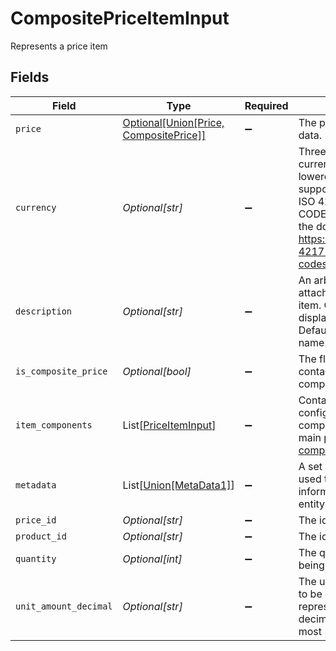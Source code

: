 # CompositePriceItemInput

Represents a price item


## Fields

| Field                                                                                                                                                                                    | Type                                                                                                                                                                                     | Required                                                                                                                                                                                 | Description                                                                                                                                                                              | Example                                                                                                                                                                                  |
| ---------------------------------------------------------------------------------------------------------------------------------------------------------------------------------------- | ---------------------------------------------------------------------------------------------------------------------------------------------------------------------------------------- | ---------------------------------------------------------------------------------------------------------------------------------------------------------------------------------------- | ---------------------------------------------------------------------------------------------------------------------------------------------------------------------------------------- | ---------------------------------------------------------------------------------------------------------------------------------------------------------------------------------------- |
| `price`                                                                                                                                                                                  | [Optional[Union[Price, CompositePrice]]](../../models/shared/compositepriceitemprice.md)                                                                                                 | :heavy_minus_sign:                                                                                                                                                                       | The price snapshot data.                                                                                                                                                                 |                                                                                                                                                                                          |
| `currency`                                                                                                                                                                               | *Optional[str]*                                                                                                                                                                          | :heavy_minus_sign:                                                                                                                                                                       | Three-letter ISO currency code, in lowercase. Must be a supported currency.<br/>ISO 4217 CURRENCY CODES as specified in the documentation: https://www.iso.org/iso-4217-currency-codes.html<br/> | EUR                                                                                                                                                                                      |
| `description`                                                                                                                                                                            | *Optional[str]*                                                                                                                                                                          | :heavy_minus_sign:                                                                                                                                                                       | An arbitrary string attached to the price item. Often useful for displaying to users. Defaults to product name.                                                                          |                                                                                                                                                                                          |
| `is_composite_price`                                                                                                                                                                     | *Optional[bool]*                                                                                                                                                                         | :heavy_minus_sign:                                                                                                                                                                       | The flag for prices that contain price components.                                                                                                                                       |                                                                                                                                                                                          |
| `item_components`                                                                                                                                                                        | List[[PriceItemInput](../../models/shared/priceiteminput.md)]                                                                                                                            | :heavy_minus_sign:                                                                                                                                                                       | Contains price item configurations, per price component, when the main price item is a [composite price](/api/pricing#tag/dynamic_price_schema).                                         |                                                                                                                                                                                          |
| `metadata`                                                                                                                                                                               | List[[Union[MetaData1]](../../models/shared/metadata.md)]                                                                                                                                | :heavy_minus_sign:                                                                                                                                                                       | A set of key-value pairs used to store meta data information about an entity.                                                                                                            |                                                                                                                                                                                          |
| `price_id`                                                                                                                                                                               | *Optional[str]*                                                                                                                                                                          | :heavy_minus_sign:                                                                                                                                                                       | The id of the price.                                                                                                                                                                     |                                                                                                                                                                                          |
| `product_id`                                                                                                                                                                             | *Optional[str]*                                                                                                                                                                          | :heavy_minus_sign:                                                                                                                                                                       | The id of the product.                                                                                                                                                                   |                                                                                                                                                                                          |
| `quantity`                                                                                                                                                                               | *Optional[int]*                                                                                                                                                                          | :heavy_minus_sign:                                                                                                                                                                       | The quantity of products being purchased.                                                                                                                                                |                                                                                                                                                                                          |
| `unit_amount_decimal`                                                                                                                                                                    | *Optional[str]*                                                                                                                                                                          | :heavy_minus_sign:                                                                                                                                                                       | The unit amount in cents to be charged, represented as a decimal string with at most 12 decimal places.                                                                                  |                                                                                                                                                                                          |